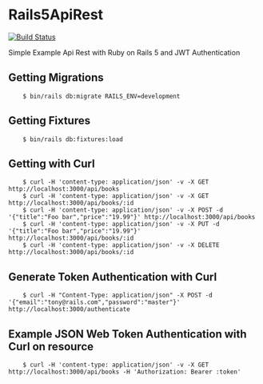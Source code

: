 # Rails5ApiRest

[![Build Status](https://travis-ci.org/Tony133/rails5-api-rest.svg?branch=master)](https://travis-ci.org/Tony133/rails5-api-rest)

Simple Example Api Rest with Ruby on Rails 5 and JWT Authentication

## Getting Migrations

```
    $ bin/rails db:migrate RAILS_ENV=development
```

## Getting Fixtures

```
    $ bin/rails db:fixtures:load
```

## Getting with Curl 

```
    $ curl -H 'content-type: application/json' -v -X GET http://localhost:3000/api/books 
    $ curl -H 'content-type: application/json' -v -X GET http://localhost:3000/api/books/:id
    $ curl -H 'content-type: application/json' -v -X POST -d '{"title":"Foo bar","price":"19.99"}' http://localhost:3000/api/books 
    $ curl -H 'content-type: application/json' -v -X PUT -d '{"title":"Foo bar","price":"19.99"}' http://localhost:3000/api/books/:id
    $ curl -H 'content-type: application/json' -v -X DELETE http://localhost:3000/api/books/:id
```

## Generate Token Authentication with Curl

```
    $ curl -H "Content-Type: application/json" -X POST -d '{"email":"tony@rails.com","password":"master"}' http://localhost:3000/authenticate
```

## Example JSON Web Token Authentication with Curl on resource

```
    $ curl -H 'content-type: application/json' -v -X GET http://localhost:3000/api/books -H 'Authorization: Bearer :token' 
```
